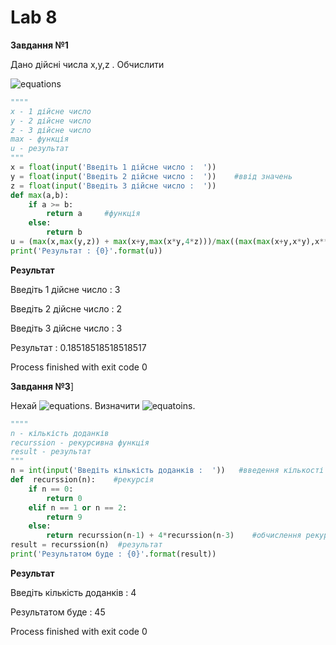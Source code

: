 # Lab 8 

**Завдання №1**

Дано дійсні числа x,y,z . Обчислити

![equations](http://www.sciweavers.org/upload/Tex2Img_1640440394/render.png)

```python
""""
x - 1 дійсне число
у - 2 дійсне число
z - 3 дійсне число
max - функція
u - результат
"""
x = float(input('Введіть 1 дійсне число :  '))
y = float(input('Введіть 2 дійсне число :  '))    #ввід значень
z = float(input('Введіть 3 дійсне число :  '))
def max(a,b):
    if a >= b:
        return a     #функція
    else:
        return b
u = (max(x,max(y,z)) + max(x+y,max(x*y,4*z)))/max((max(max(x+y,x*y),x**2))**2,max(7,z**2))  #обчислення результату
print('Результат : {0}'.format(u))
```

**Результат**

Введіть 1 дійсне число :  3

Введіть 2 дійсне число :  2

Введіть 3 дійсне число :  3

Результат : 0.18518518518518517


Process finished with exit code 0

**Завдання №3**]

Нехай ![equations](http://www.sciweavers.org/upload/Tex2Img_1640440676/render.png). Визначити ![equatoins](http://www.sciweavers.org/upload/Tex2Img_1640440723/render.png).

```python
""""
n - кількість доданків
recurssion - рекурсивна функція
result - результат
"""
n = int(input('Введіть кількість доданків :  '))   #введення кількості доданків
def  recurssion(n):    #рекурсія
    if n == 0:
        return 0
    elif n == 1 or n == 2:
        return 9
    else:
        return recurssion(n-1) + 4*recurssion(n-3)    #обчислення рекурсії
result = recurssion(n)  #результат
print('Результатом буде : {0}'.format(result))
```
**Результат**

Введіть кількість доданків :  4

Результатом буде : 45


Process finished with exit code 0


